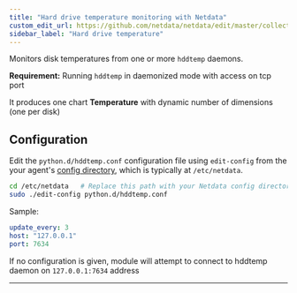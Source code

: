 ```yaml
---
title: "Hard drive temperature monitoring with Netdata"
custom_edit_url: https://github.com/netdata/netdata/edit/master/collectors/python.d.plugin/hddtemp/README.md
sidebar_label: "Hard drive temperature"
---
```




Monitors disk temperatures from one or more `hddtemp` daemons.

**Requirement:**
Running `hddtemp` in daemonized mode with access on tcp port

It produces one chart **Temperature** with dynamic number of dimensions (one per disk)

## Configuration

Edit the `python.d/hddtemp.conf` configuration file using `edit-config` from the your agent's [config
directory](/guides/step-by-step/step-04#find-your-netdataconf-file), which is typically at `/etc/netdata`.

```bash
cd /etc/netdata   # Replace this path with your Netdata config directory, if different
sudo ./edit-config python.d/hddtemp.conf
```

Sample:

```yaml
update_every: 3
host: "127.0.0.1"
port: 7634
```

If no configuration is given, module will attempt to connect to hddtemp daemon on `127.0.0.1:7634` address

---


